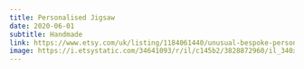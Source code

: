 ```yaml
---
title: Personalised Jigsaw
date: 2020-06-01
subtitle: Handmade
link: https://www.etsy.com/uk/listing/1184061440/unusual-bespoke-personalised-mini
image: https://i.etsystatic.com/34641093/r/il/c145b2/3828872960/il_340x270.3828872960_nxca.jpg
---
```

